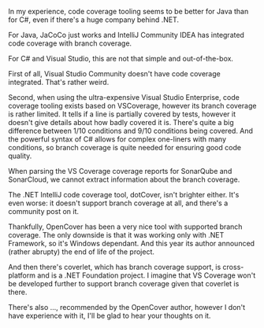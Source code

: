 In my experience, code coverage tooling seems to be better for Java than for C#, even if there's a huge company behind .NET.

For Java, JaCoCo just works and IntelliJ Community IDEA has integrated code coverage with branch coverage.

For C# and Visual Studio, this are not that simple and out-of-the-box.

First of all, Visual Studio Community doesn't have code coverage integrated. That's rather weird.

Second, when using the ultra-expensive Visual Studio Enterprise, code coverage tooling exists based on VSCoverage, however its branch coverage is rather limited. It tells if a line is partially covered by tests, however it doesn't give details about how badly covered it is. There's quite a big difference between 1/10 conditions and 9/10 conditions being covered. And the powerful syntax of C# allows for complex one-liners with many conditions, so branch coverage is quite needed for ensuring good code quality.

When parsing the VS Coverage coverage reports for SonarQube and SonarCloud, we cannot extract information about the branch coverage.

The .NET IntelliJ code coverage tool, dotCover, isn't brighter either. It's even worse: it doesn't support branch coverage at all, and there's a community post on it.

Thankfully, OpenCover has been a very nice tool with supported branch coverage. The only downside is that it was working only with .NET Framework, so it's Windows dependant. And this year its author announced (rather abrupty) the end of life of the project.

And then there's coverlet, which has branch coverage support, is cross-platform and is a .NET Foundation project. I imagine that VS Coverage won't be developed further to support branch coverage given that coverlet is there.

There's also ..., recommended by the OpenCover author, however I don't have experience with it, I'll be glad to hear your thoughts on it.